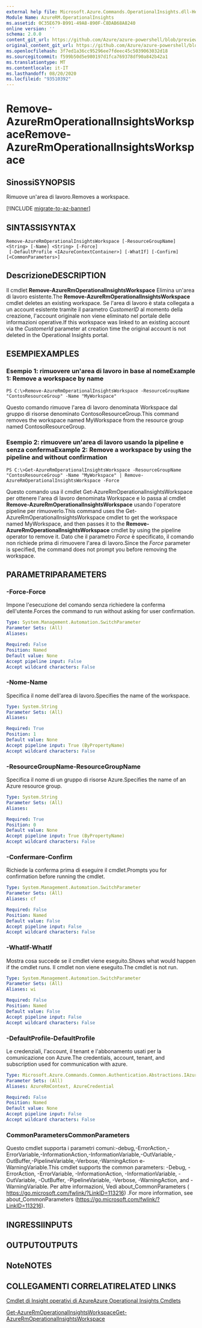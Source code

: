 ```yaml
---
external help file: Microsoft.Azure.Commands.OperationalInsights.dll-Help.xml
Module Name: AzureRM.OperationalInsights
ms.assetid: 0C35E679-B991-49A8-890F-C8DAB68A8240
online version: ''
schema: 2.0.0
content_git_url: https://github.com/Azure/azure-powershell/blob/preview/src/ResourceManager/OperationalInsights/Commands.OperationalInsights/help/Remove-AzureRmOperationalInsightsWorkspace.md
original_content_git_url: https://github.com/Azure/azure-powershell/blob/preview/src/ResourceManager/OperationalInsights/Commands.OperationalInsights/help/Remove-AzureRmOperationalInsightsWorkspace.md
ms.openlocfilehash: 3f7ed1a36cc95296ee7fdeec45c5039063032d18
ms.sourcegitcommit: f599b50d5e980197d1fca769378df90a842b42a1
ms.translationtype: MT
ms.contentlocale: it-IT
ms.lasthandoff: 08/20/2020
ms.locfileid: "93510392"
---
```

# <span data-ttu-id="31f7d-101">Remove-AzureRmOperationalInsightsWorkspace</span><span class="sxs-lookup"><span data-stu-id="31f7d-101">Remove-AzureRmOperationalInsightsWorkspace</span></span>

## <span data-ttu-id="31f7d-102">Sinossi</span><span class="sxs-lookup"><span data-stu-id="31f7d-102">SYNOPSIS</span></span>
<span data-ttu-id="31f7d-103">Rimuove un'area di lavoro.</span><span class="sxs-lookup"><span data-stu-id="31f7d-103">Removes a workspace.</span></span>

[!INCLUDE [migrate-to-az-banner](../../includes/migrate-to-az-banner.md)]

## <span data-ttu-id="31f7d-104">SINTASSI</span><span class="sxs-lookup"><span data-stu-id="31f7d-104">SYNTAX</span></span>

```
Remove-AzureRmOperationalInsightsWorkspace [-ResourceGroupName] <String> [-Name] <String> [-Force]
 [-DefaultProfile <IAzureContextContainer>] [-WhatIf] [-Confirm] [<CommonParameters>]
```

## <span data-ttu-id="31f7d-105">Descrizione</span><span class="sxs-lookup"><span data-stu-id="31f7d-105">DESCRIPTION</span></span>
<span data-ttu-id="31f7d-106">Il cmdlet **Remove-AzureRmOperationalInsightsWorkspace** Elimina un'area di lavoro esistente.</span><span class="sxs-lookup"><span data-stu-id="31f7d-106">The **Remove-AzureRmOperationalInsightsWorkspace** cmdlet deletes an existing workspace.</span></span>
<span data-ttu-id="31f7d-107">Se l'area di lavoro è stata collegata a un account esistente tramite il parametro *CustomerID* al momento della creazione, l'account originale non viene eliminato nel portale delle informazioni operative.</span><span class="sxs-lookup"><span data-stu-id="31f7d-107">If this workspace was linked to an existing account via the *CustomerId* parameter at creation time the original account is not deleted in the Operational Insights portal.</span></span>

## <span data-ttu-id="31f7d-108">ESEMPI</span><span class="sxs-lookup"><span data-stu-id="31f7d-108">EXAMPLES</span></span>

### <span data-ttu-id="31f7d-109">Esempio 1: rimuovere un'area di lavoro in base al nome</span><span class="sxs-lookup"><span data-stu-id="31f7d-109">Example 1: Remove a workspace by name</span></span>
```
PS C:\>Remove-AzureRmOperationalInsightsWorkspace -ResourceGroupName "ContosResourceGroup" -Name "MyWorkspace"
```

<span data-ttu-id="31f7d-110">Questo comando rimuove l'area di lavoro denominata Workspace dal gruppo di risorse denominato ContosoResourceGroup.</span><span class="sxs-lookup"><span data-stu-id="31f7d-110">This command removes the workspace named MyWorkspace from the resource group named ContosoResourceGroup.</span></span>

### <span data-ttu-id="31f7d-111">Esempio 2: rimuovere un'area di lavoro usando la pipeline e senza conferma</span><span class="sxs-lookup"><span data-stu-id="31f7d-111">Example 2: Remove a workspace by using the pipeline and without confirmation</span></span>
```
PS C:\>Get-AzureRmOperationalInsightsWorkspace -ResourceGroupName "ContosResourceGroup" -Name "MyWorkspace" | Remove-AzureRmOperationalInsightsWorkspace -Force
```

<span data-ttu-id="31f7d-112">Questo comando usa il cmdlet Get-AzureRmOperationalInsightsWorkspace per ottenere l'area di lavoro denominata Workspace e lo passa al cmdlet **Remove-AzureRmOperationalInsightsWorkspace** usando l'operatore pipeline per rimuoverlo.</span><span class="sxs-lookup"><span data-stu-id="31f7d-112">This command uses the Get-AzureRmOperationalInsightsWorkspace cmdlet to get the workspace named MyWorkspace, and then passes it to the **Remove-AzureRmOperationalInsightsWorkspace** cmdlet by using the pipeline operator to remove it.</span></span>
<span data-ttu-id="31f7d-113">Dato che il parametro *Force* è specificato, il comando non richiede prima di rimuovere l'area di lavoro.</span><span class="sxs-lookup"><span data-stu-id="31f7d-113">Since the *Force* parameter is specified, the command does not prompt you before removing the workspace.</span></span>

## <span data-ttu-id="31f7d-114">PARAMETRI</span><span class="sxs-lookup"><span data-stu-id="31f7d-114">PARAMETERS</span></span>

### <span data-ttu-id="31f7d-115">-Force</span><span class="sxs-lookup"><span data-stu-id="31f7d-115">-Force</span></span>
<span data-ttu-id="31f7d-116">Impone l'esecuzione del comando senza richiedere la conferma dell'utente.</span><span class="sxs-lookup"><span data-stu-id="31f7d-116">Forces the command to run without asking for user confirmation.</span></span>

```yaml
Type: System.Management.Automation.SwitchParameter
Parameter Sets: (All)
Aliases: 

Required: False
Position: Named
Default value: None
Accept pipeline input: False
Accept wildcard characters: False
```

### <span data-ttu-id="31f7d-117">-Nome</span><span class="sxs-lookup"><span data-stu-id="31f7d-117">-Name</span></span>
<span data-ttu-id="31f7d-118">Specifica il nome dell'area di lavoro.</span><span class="sxs-lookup"><span data-stu-id="31f7d-118">Specifies the name of the workspace.</span></span>

```yaml
Type: System.String
Parameter Sets: (All)
Aliases: 

Required: True
Position: 1
Default value: None
Accept pipeline input: True (ByPropertyName)
Accept wildcard characters: False
```

### <span data-ttu-id="31f7d-119">-ResourceGroupName</span><span class="sxs-lookup"><span data-stu-id="31f7d-119">-ResourceGroupName</span></span>
<span data-ttu-id="31f7d-120">Specifica il nome di un gruppo di risorse Azure.</span><span class="sxs-lookup"><span data-stu-id="31f7d-120">Specifies the name of an Azure resource group.</span></span>

```yaml
Type: System.String
Parameter Sets: (All)
Aliases: 

Required: True
Position: 0
Default value: None
Accept pipeline input: True (ByPropertyName)
Accept wildcard characters: False
```

### <span data-ttu-id="31f7d-121">-Confermare</span><span class="sxs-lookup"><span data-stu-id="31f7d-121">-Confirm</span></span>
<span data-ttu-id="31f7d-122">Richiede la conferma prima di eseguire il cmdlet.</span><span class="sxs-lookup"><span data-stu-id="31f7d-122">Prompts you for confirmation before running the cmdlet.</span></span>

```yaml
Type: System.Management.Automation.SwitchParameter
Parameter Sets: (All)
Aliases: cf

Required: False
Position: Named
Default value: False
Accept pipeline input: False
Accept wildcard characters: False
```

### <span data-ttu-id="31f7d-123">-WhatIf</span><span class="sxs-lookup"><span data-stu-id="31f7d-123">-WhatIf</span></span>
<span data-ttu-id="31f7d-124">Mostra cosa succede se il cmdlet viene eseguito.</span><span class="sxs-lookup"><span data-stu-id="31f7d-124">Shows what would happen if the cmdlet runs.</span></span>
<span data-ttu-id="31f7d-125">Il cmdlet non viene eseguito.</span><span class="sxs-lookup"><span data-stu-id="31f7d-125">The cmdlet is not run.</span></span>

```yaml
Type: System.Management.Automation.SwitchParameter
Parameter Sets: (All)
Aliases: wi

Required: False
Position: Named
Default value: False
Accept pipeline input: False
Accept wildcard characters: False
```

### <span data-ttu-id="31f7d-126">-DefaultProfile</span><span class="sxs-lookup"><span data-stu-id="31f7d-126">-DefaultProfile</span></span>
<span data-ttu-id="31f7d-127">Le credenziali, l'account, il tenant e l'abbonamento usati per la comunicazione con Azure.</span><span class="sxs-lookup"><span data-stu-id="31f7d-127">The credentials, account, tenant, and subscription used for communication with azure.</span></span>

```yaml
Type: Microsoft.Azure.Commands.Common.Authentication.Abstractions.IAzureContextContainer
Parameter Sets: (All)
Aliases: AzureRmContext, AzureCredential

Required: False
Position: Named
Default value: None
Accept pipeline input: False
Accept wildcard characters: False
```

### <span data-ttu-id="31f7d-128">CommonParameters</span><span class="sxs-lookup"><span data-stu-id="31f7d-128">CommonParameters</span></span>
<span data-ttu-id="31f7d-129">Questo cmdlet supporta i parametri comuni:-debug,-ErrorAction,-ErrorVariable,-InformationAction,-InformationVariable,-OutVariable,-OutBuffer,-PipelineVariable,-Verbose,-WarningAction e-WarningVariable.</span><span class="sxs-lookup"><span data-stu-id="31f7d-129">This cmdlet supports the common parameters: -Debug, -ErrorAction, -ErrorVariable, -InformationAction, -InformationVariable, -OutVariable, -OutBuffer, -PipelineVariable, -Verbose, -WarningAction, and -WarningVariable.</span></span> <span data-ttu-id="31f7d-130">Per altre informazioni, Vedi about_CommonParameters ( https://go.microsoft.com/fwlink/?LinkID=113216) .</span><span class="sxs-lookup"><span data-stu-id="31f7d-130">For more information, see about_CommonParameters (https://go.microsoft.com/fwlink/?LinkID=113216).</span></span>

## <span data-ttu-id="31f7d-131">INGRESSI</span><span class="sxs-lookup"><span data-stu-id="31f7d-131">INPUTS</span></span>

## <span data-ttu-id="31f7d-132">OUTPUT</span><span class="sxs-lookup"><span data-stu-id="31f7d-132">OUTPUTS</span></span>

## <span data-ttu-id="31f7d-133">Note</span><span class="sxs-lookup"><span data-stu-id="31f7d-133">NOTES</span></span>

## <span data-ttu-id="31f7d-134">COLLEGAMENTI CORRELATI</span><span class="sxs-lookup"><span data-stu-id="31f7d-134">RELATED LINKS</span></span>

[<span data-ttu-id="31f7d-135">Cmdlet di Insight operativi di Azure</span><span class="sxs-lookup"><span data-stu-id="31f7d-135">Azure Operational Insights Cmdlets</span></span>](./AzureRM.OperationalInsights.md)

[<span data-ttu-id="31f7d-136">Get-AzureRmOperationalInsightsWorkspace</span><span class="sxs-lookup"><span data-stu-id="31f7d-136">Get-AzureRmOperationalInsightsWorkspace</span></span>](./Get-AzureRmOperationalInsightsWorkspace.md)



